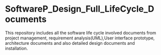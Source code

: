 # SoftwareP_Design_Full_LifeCycle_Documents
This repository includes all the software life cycle involved documents from project management, requirement analysis(UML),User interface prototype, architecture documents and also detailed design documents and installation. 
